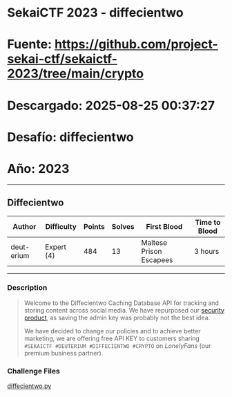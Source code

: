 # SekaiCTF 2023 - diffecientwo
# Fuente: https://github.com/project-sekai-ctf/sekaictf-2023/tree/main/crypto
# Descargado: 2025-08-25 00:37:27
# Desafío: diffecientwo
# Año: 2023

---

## Diffecientwo

| Author     | Difficulty | Points | Solves | First Blood             | Time to Blood |
| ---------- | ---------- | ------ | ------ | ----------------------- | ------------- |
| deut-erium | Expert (4) | 484    | 13     | Maltese Prison Escapees | 3 hours       |

---

### Description

> Welcome to the Diffecientwo Caching Database API for tracking and storing content across social media. We have repurposed our [security product](https://2022.ctf.sekai.team/challenges/#Diffecient-25), as saving the admin key was probably not the best idea.
>
> We have decided to change our policies and to achieve better marketing, we are offering free API KEY to customers sharing `#SEKAICTF #DEUTERIUM #DIFFECIENTWO #CRYPTO` on *LonelyFans* (our premium business partner).

### Challenge Files

[diffecientwo.py](./dist/diffecientwo.py)
